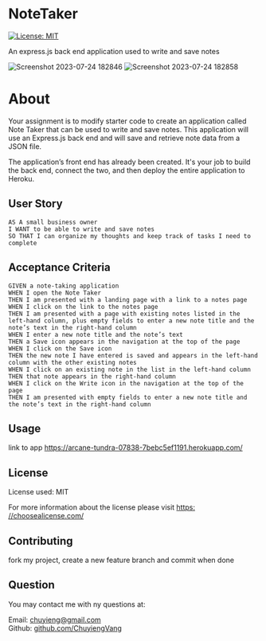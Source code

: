 # NoteTaker

[![License: MIT](https://img.shields.io/badge/License-MIT-yellow.svg)](https://opensource.org/licenses/MIT)

An express.js back end application used to write and save notes

![Screenshot 2023-07-24 182846](https://github.com/ChuyiengVang/NoteTaker/assets/124082784/ff1bf6a4-a3e0-410c-8400-72fa798ca7b2)
![Screenshot 2023-07-24 182858](https://github.com/ChuyiengVang/NoteTaker/assets/124082784/5f1069a1-c261-4e17-bfb2-eba94fab8ce5)

# About

Your assignment is to modify starter code to create an application called Note Taker that can be used to write and save notes. This application will use an Express.js back end and will save and retrieve note data from a JSON file.

The application’s front end has already been created. It's your job to build the back end, connect the two, and then deploy the entire application to Heroku.


## User Story

```
AS A small business owner
I WANT to be able to write and save notes
SO THAT I can organize my thoughts and keep track of tasks I need to complete
```


## Acceptance Criteria

```
GIVEN a note-taking application
WHEN I open the Note Taker
THEN I am presented with a landing page with a link to a notes page
WHEN I click on the link to the notes page
THEN I am presented with a page with existing notes listed in the left-hand column, plus empty fields to enter a new note title and the note’s text in the right-hand column
WHEN I enter a new note title and the note’s text
THEN a Save icon appears in the navigation at the top of the page
WHEN I click on the Save icon
THEN the new note I have entered is saved and appears in the left-hand column with the other existing notes
WHEN I click on an existing note in the list in the left-hand column
THEN that note appears in the right-hand column
WHEN I click on the Write icon in the navigation at the top of the page
THEN I am presented with empty fields to enter a new note title and the note’s text in the right-hand column
```

## Usage

link to app
https://arcane-tundra-07838-7bebc5ef1191.herokuapp.com/

## License

  License used: MIT

  For more information about the license please visit [https: //choosealicense.com/](https://choosealicense.com/)

  ## Contributing
  
  fork my project, create a new feature branch and commit when done

  ## Question

  You may contact me with ny questions at:
  
  Email: [chuyieng@gmail.com	](chuyieng@gmail.com	)<br>
  Github: [github.com/ChuyiengVang](https://github.com/ChuyiengVang)

